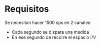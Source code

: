 # Requisitos
Se necesitan hacer 1500 sps en 2 canales

* Cada segundo se dispara una medida
* En ese segundo de recorre el espacio I/V
